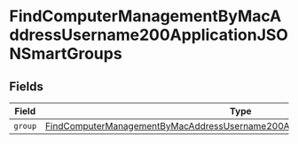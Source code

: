 # FindComputerManagementByMacAddressUsername200ApplicationJSONSmartGroups


## Fields

| Field                                                                                                                                                                                   | Type                                                                                                                                                                                    | Required                                                                                                                                                                                | Description                                                                                                                                                                             |
| --------------------------------------------------------------------------------------------------------------------------------------------------------------------------------------- | --------------------------------------------------------------------------------------------------------------------------------------------------------------------------------------- | --------------------------------------------------------------------------------------------------------------------------------------------------------------------------------------- | --------------------------------------------------------------------------------------------------------------------------------------------------------------------------------------- |
| `group`                                                                                                                                                                                 | [FindComputerManagementByMacAddressUsername200ApplicationJSONSmartGroupsGroup](../../models/operations/findcomputermanagementbymacaddressusername200applicationjsonsmartgroupsgroup.md) | :heavy_minus_sign:                                                                                                                                                                      | N/A                                                                                                                                                                                     |